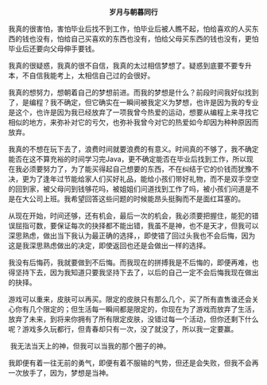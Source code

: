 <center> <b>岁月与朝暮同行</b></center>

​    我真的很害怕，害怕毕业后找不到工作，怕毕业后被人瞧不起，怕给喜欢的人买东西的钱也没有，怕给自己买喜欢的东西也没有，怕给父母买东西的钱也没有，更怕毕业后还要向父母伸手要钱。

​    我真的很疑惑，我真的很不自信，我真的太过相信梦想了。疑惑到底要不要专升本，不自信我能考上，太相信自己过的会很好。

​    我真的想努力，想朝着自己的梦想前进。而我的梦想是什么？前段时间我好似找到了，是编程？我不确定，但它确实在一瞬间被我定义为梦想，也许是因为我的专业是这个，也许是因为我已经放弃了一项我曾今热爱的运动，想要从编程上来寻找它相似的地方，来弥补对它的亏欠，也弥补我曾今对它的热爱如今却因为种种原因而放弃。

​    我真的不想在玩下去了，浪费时间就要浪费的有意义。时间真的不够了，我不确定能否在这不算充裕的时间学习完Java，更不确定能否在毕业后找到工作，所以现在我必须要努力了，为了能买得起自己想要的东西，不在纠结于它的价钱而犹豫不决，更为了逢年过节能给家人们买好礼品，能给小孩们带好礼物，而不是双手空空的回到家，被父母问到钱够花吗，被姐姐们问道找到工作了吗，被小孩们问道是不是在大公司上班。我希望回答这些问题的时候能昂头挺胸而不是面红耳塞的。

​    从现在开始，时间还够，还有机会，最后一次的机会，我必须要把握住，能犯的错误屈指可数，要保证每次的抉择都不能出错，我虽不是神，也不是天才，但我可以深思熟虑，做出当下我认为最正确的选择，，即使错了回过头我也不会后悔，因为这是我深思熟虑做出的决定，即使返回也还是会做出一样的选择。

​    我没有后悔药，我就要做到不后悔。而我现在的拼搏我是不后悔的，即便再难，也得坚持下去，因为我知道只要我坚持下去了，以后的自己一定不会后悔我现在做出的抉择。

​    游戏可以重来，皮肤可以再买。限定的皮肤只有那么几个，买了所有直售谁还会关心你有几个限定的；但生活每一瞬间都是限定的，你现在为了游戏而放弃了生活，放弃了未来，到将来你拥有了所有限定皮肤，没错过每一个活动，但你还剩下什么呢？游戏多久玩都行，但青春却只有一次，没了就没了，所以我一定要赢。

​    我无法当天上的神，但我可以当我的那个圈子的神。

​    我即便有着一往无前的勇气，即便有着不服输的气势，但还是会失败，但我不会再一次放手了，因为，梦想是当神。